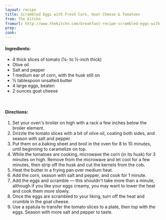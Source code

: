 ```yaml
---
layout: recipe
title: Scrambled Eggs with Fresh Corn, Goat Cheese & Tomatoes
from: The Kitchn
fromurl: http://www.thekitchn.com/breakfast-recipe-scrambled-eggs-with-fresh-corn-goat-cheese-amp-tomatoes-96115
prep: 
cook: 
---
```


#### Ingredients:

* 4 thick slices of tomato (¼- to ½-inch thick)
* Olive oil
* Salt and pepper
* 1 medium ear of corn, with the husk still on
* ½ tablespoon unsalted butter
* 4 large eggs, beaten
* 2 ounces goat cheese 

<br>

#### Directions:

1. Set your oven's broiler on high with a rack a few inches below the broiler element. 
2. Drizzle the tomato slices with a bit of olive oil, coating both sides, and season with salt and pepper. 
3. Put them on a baking sheet and broil in the oven for 8 to 10 minutes, until beginning to caramelize on top.
4. While the tomatoes are cooking, microwave the corn (in its husk) for 3 minutes on high. Remove from the microwave and let cool for a few minutes, then strip off the husk and cut the kernels from the cob.
5. Heat the butter in a frying pan over medium heat. 
6. Add the corn, season with salt and pepper, and cook for 1 minute. 
7. Add the eggs and scramble — this shouldn't take more than a minute, although if you like your eggs creamy, you may want to lower the heat and cook them more slowly. 
8. Once the eggs are scrambled to your liking, turn off the heat and crumble in the goat cheese.
9. Use a spatula to transfer the tomato slices to a plate, then top with the eggs. Season with more salt and pepper to taste. 
